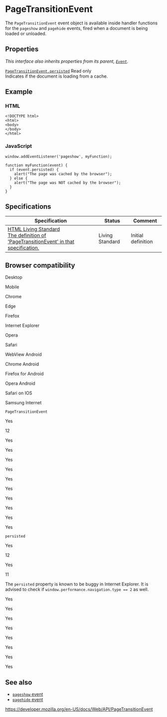 PageTransitionEvent
===================

The `PageTransitionEvent` event object is available inside handler functions for the `pageshow` and `pagehide` events, fired when a document is being loaded or unloaded.

Properties
----------

*This interface also inherits properties from its parent, [`Event`](event).*

 [`PageTransitionEvent.persisted`](pagetransitionevent/persisted) <span class="badge inline readonly">Read only </span>   
Indicates if the document is loading from a cache.

Example
-------

### HTML

    <!DOCTYPE html>
    <html>
    <body>
    </body>
    </html>

### JavaScript

    window.addEventListener('pageshow', myFunction);

    function myFunction(event) {
      if (event.persisted) {
        alert("The page was cached by the browser");
      } else {
        alert("The page was NOT cached by the browser");
      }
    }

Specifications
--------------

<table><thead><tr class="header"><th>Specification</th><th>Status</th><th>Comment</th></tr></thead><tbody><tr class="odd"><td><a href="https://html.spec.whatwg.org/multipage/#the-pagetransitionevent-interface">HTML Living Standard<br />
<span class="small">The definition of 'PageTransitionEvent' in that specification.</span></a></td><td><span class="spec-living">Living Standard</span></td><td>Initial definition</td></tr></tbody></table>

Browser compatibility
---------------------

Desktop

Mobile

Chrome

Edge

Firefox

Internet Explorer

Opera

Safari

WebView Android

Chrome Android

Firefox for Android

Opera Android

Safari on IOS

Samsung Internet

`PageTransitionEvent`

Yes

12

Yes

Yes

Yes

Yes

Yes

Yes

Yes

Yes

Yes

Yes

`persisted`

Yes

12

Yes

11

The `persisted` property is known to be buggy in Internet Explorer. It is advised to check if `window.performance.navigation.type == 2` as well.

Yes

Yes

Yes

Yes

Yes

Yes

Yes

Yes

See also
--------

-   [`pageshow` event](window/pageshow_event)
-   [`pagehide` event](window/pagehide_event)

<a href="https://developer.mozilla.org/en-US/docs/Web/API/PageTransitionEvent" class="_attribution-link">https://developer.mozilla.org/en-US/docs/Web/API/PageTransitionEvent</a>
